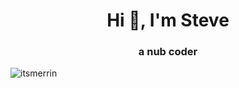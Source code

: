 <h1 align="center">Hi 👋, I'm Steve</h1>
<h3 align="center">a nub coder</h3>

<p align="left">
</p>

<p><img align="center" src="https://github-readme-streak-stats.herokuapp.com/?user=itsmerrin&theme=dark" alt="itsmerrin" /></p>
